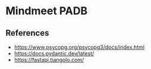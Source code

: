 # Mindmeet PADB


## References 
- https://www.psycopg.org/psycopg3/docs/index.html
- https://docs.pydantic.dev/latest/
- https://fastapi.tiangolo.com/
